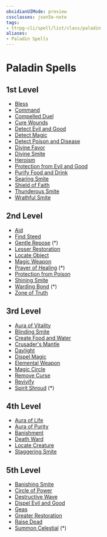 ```yaml
---
obsidianUIMode: preview
cssclasses: json5e-note
tags:
- ttrpg-cli/spell/list/class/paladin
aliases:
- Paladin Spells
---
```

# Paladin Spells

## 1st Level

- [Bless](Інструменти%20ДМ/CLI/spells/bless-xphb.md "XPHB")
- [Command](Інструменти%20ДМ/CLI/spells/command-xphb.md "XPHB")
- [Compelled Duel](Інструменти%20ДМ/CLI/spells/compelled-duel-xphb.md "XPHB")
- [Cure Wounds](Інструменти%20ДМ/CLI/spells/cure-wounds-xphb.md "XPHB")
- [Detect Evil and Good](Інструменти%20ДМ/CLI/spells/detect-evil-and-good-xphb.md "XPHB")
- [Detect Magic](Інструменти%20ДМ/CLI/spells/detect-magic-xphb.md "XPHB")
- [Detect Poison and Disease](Інструменти%20ДМ/CLI/spells/detect-poison-and-disease-xphb.md "XPHB")
- [Divine Favor](Інструменти%20ДМ/CLI/spells/divine-favor-xphb.md "XPHB")
- [Divine Smite](Інструменти%20ДМ/CLI/spells/divine-smite-xphb.md "XPHB")
- [Heroism](Інструменти%20ДМ/CLI/spells/heroism-xphb.md "XPHB")
- [Protection from Evil and Good](Інструменти%20ДМ/CLI/spells/protection-from-evil-and-good-xphb.md "XPHB")
- [Purify Food and Drink](Інструменти%20ДМ/CLI/spells/purify-food-and-drink-xphb.md "XPHB")
- [Searing Smite](Інструменти%20ДМ/CLI/spells/searing-smite-xphb.md "XPHB")
- [Shield of Faith](Інструменти%20ДМ/CLI/spells/shield-of-faith-xphb.md "XPHB")
- [Thunderous Smite](Інструменти%20ДМ/CLI/spells/thunderous-smite-xphb.md "XPHB")
- [Wrathful Smite](Інструменти%20ДМ/CLI/spells/wrathful-smite-xphb.md "XPHB")

## 2nd Level

- [Aid](Інструменти%20ДМ/CLI/spells/aid-xphb.md "XPHB")
- [Find Steed](Інструменти%20ДМ/CLI/spells/find-steed-xphb.md "XPHB")
- [Gentle Repose](Інструменти%20ДМ/CLI/spells/gentle-repose-xphb.md "XPHB") (\*)
- [Lesser Restoration](Інструменти%20ДМ/CLI/spells/lesser-restoration-xphb.md "XPHB")
- [Locate Object](Інструменти%20ДМ/CLI/spells/locate-object-xphb.md "XPHB")
- [Magic Weapon](Інструменти%20ДМ/CLI/spells/magic-weapon-xphb.md "XPHB")
- [Prayer of Healing](Інструменти%20ДМ/CLI/spells/prayer-of-healing-xphb.md "XPHB") (\*)
- [Protection from Poison](Інструменти%20ДМ/CLI/spells/protection-from-poison-xphb.md "XPHB")
- [Shining Smite](Інструменти%20ДМ/CLI/spells/shining-smite-xphb.md "XPHB")
- [Warding Bond](Інструменти%20ДМ/CLI/spells/warding-bond-xphb.md "XPHB") (\*)
- [Zone of Truth](Інструменти%20ДМ/CLI/spells/zone-of-truth-xphb.md "XPHB")

## 3rd Level

- [Aura of Vitality](Інструменти%20ДМ/CLI/spells/aura-of-vitality-xphb.md "XPHB")
- [Blinding Smite](Інструменти%20ДМ/CLI/spells/blinding-smite-xphb.md "XPHB")
- [Create Food and Water](Інструменти%20ДМ/CLI/spells/create-food-and-water-xphb.md "XPHB")
- [Crusader's Mantle](Інструменти%20ДМ/CLI/spells/crusaders-mantle-xphb.md "XPHB")
- [Daylight](Інструменти%20ДМ/CLI/spells/daylight-xphb.md "XPHB")
- [Dispel Magic](Інструменти%20ДМ/CLI/spells/dispel-magic-xphb.md "XPHB")
- [Elemental Weapon](Інструменти%20ДМ/CLI/spells/elemental-weapon-xphb.md "XPHB")
- [Magic Circle](Інструменти%20ДМ/CLI/spells/magic-circle-xphb.md "XPHB")
- [Remove Curse](Інструменти%20ДМ/CLI/spells/remove-curse-xphb.md "XPHB")
- [Revivify](Інструменти%20ДМ/CLI/spells/revivify-xphb.md "XPHB")
- [Spirit Shroud](Інструменти%20ДМ/CLI/spells/spirit-shroud-tce.md "TCE") (\*)

## 4th Level

- [Aura of Life](Інструменти%20ДМ/CLI/spells/aura-of-life-xphb.md "XPHB")
- [Aura of Purity](Інструменти%20ДМ/CLI/spells/aura-of-purity-xphb.md "XPHB")
- [Banishment](Інструменти%20ДМ/CLI/spells/banishment-xphb.md "XPHB")
- [Death Ward](Інструменти%20ДМ/CLI/spells/death-ward-xphb.md "XPHB")
- [Locate Creature](Інструменти%20ДМ/CLI/spells/locate-creature-xphb.md "XPHB")
- [Staggering Smite](Інструменти%20ДМ/CLI/spells/staggering-smite-xphb.md "XPHB")

## 5th Level

- [Banishing Smite](Інструменти%20ДМ/CLI/spells/banishing-smite-xphb.md "XPHB")
- [Circle of Power](Інструменти%20ДМ/CLI/spells/circle-of-power-xphb.md "XPHB")
- [Destructive Wave](Інструменти%20ДМ/CLI/spells/destructive-wave-xphb.md "XPHB")
- [Dispel Evil and Good](Інструменти%20ДМ/CLI/spells/dispel-evil-and-good-xphb.md "XPHB")
- [Geas](Інструменти%20ДМ/CLI/spells/geas-xphb.md "XPHB")
- [Greater Restoration](Інструменти%20ДМ/CLI/spells/greater-restoration-xphb.md "XPHB")
- [Raise Dead](Інструменти%20ДМ/CLI/spells/raise-dead-xphb.md "XPHB")
- [Summon Celestial](Інструменти%20ДМ/CLI/spells/summon-celestial-xphb.md "XPHB") (\*)